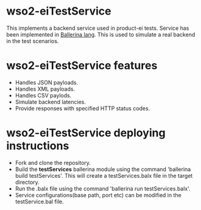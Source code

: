 # wso2-eiTestService
This implements a backend service used in product-ei tests. Service has been implemented in [Ballerina lang](https://ballerina.io/). This 
is used to simulate a real backend in the test scenarios.

# wso2-eiTestService features
- Handles JSON payloads.
- Handles XML payloads.
- Handles CSV paylods.
- Simulate backend latencies.
- Provide responses with specified HTTP status codes.

# wso2-eiTestService deploying instructions
- Fork and clone the repository.
- Build the **testServices** ballerina module using the command 'ballerina build testServices'. This will create a testServices.balx file in the 
target directory.
- Run the .balx file using the command 'ballerina run testServices.balx'. 
- Service configurations(base path, port etc) can be modified in the testService.bal file.
